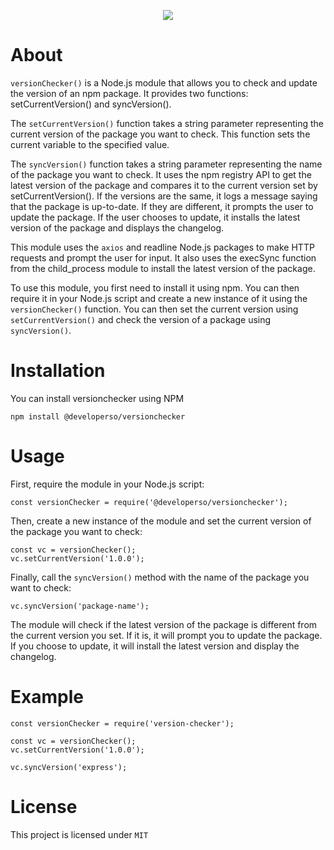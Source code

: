 <p align="center">
<img src="https://user-images.githubusercontent.com/99231654/235589378-ab62d350-4480-4d4b-a312-9c48f5a80056.png">
</p>

# About
`versionChecker()` is a Node.js module that allows you to check and update the version of an npm package. It provides two functions: setCurrentVersion() and syncVersion().

The `setCurrentVersion()` function takes a string parameter representing the current version of the package you want to check. This function sets the current variable to the specified value.

The `syncVersion()` function takes a string parameter representing the name of the package you want to check. It uses the npm registry API to get the latest version of the package and compares it to the current version set by setCurrentVersion(). If the versions are the same, it logs a message saying that the package is up-to-date. If they are different, it prompts the user to update the package. If the user chooses to update, it installs the latest version of the package and displays the changelog.

This module uses the `axios` and readline Node.js packages to make HTTP requests and prompt the user for input. It also uses the execSync function from the child_process module to install the latest version of the package.

To use this module, you first need to install it using npm. You can then require it in your Node.js script and create a new instance of it using the `versionChecker()` function. You can then set the current version using `setCurrentVersion()` and check the version of a package using `syncVersion()`.


# Installation 

You can install versionchecker using NPM

```
npm install @developerso/versionchecker
```

# Usage

First, require the module in your Node.js script:

```
const versionChecker = require('@developerso/versionchecker');
```
Then, create a new instance of the module and set the current version of the package you want to check:

```
const vc = versionChecker();
vc.setCurrentVersion('1.0.0');
```
Finally, call the `syncVersion()` method with the name of the package you want to check:

```
vc.syncVersion('package-name');
```

The module will check if the latest version of the package is different from the current version you set. If it is, it will prompt you to update the package. If you choose to update, it will install the latest version and display the changelog.

# Example

```
const versionChecker = require('version-checker');

const vc = versionChecker();
vc.setCurrentVersion('1.0.0');

vc.syncVersion('express');
```

# License 

This project is licensed under `MIT`

